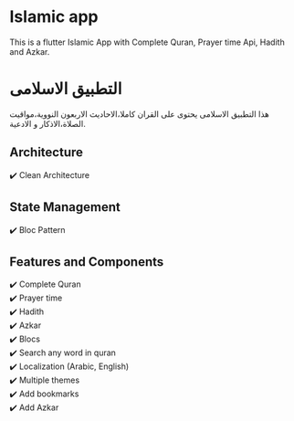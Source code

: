 # Islamic app
This is a flutter Islamic App with Complete Quran, Prayer time Api, Hadith and Azkar.

# التطبيق الاسلامى
هذا التطبيق الاسلامى يحتوى على القران كاملا،الاحاديث الاربعون النووية،مواقيت الصلاة،الاذكار و الادعية. 

## Architecture
✔️ Clean Architecture

## State Management
✔️ Bloc Pattern

## Features and Components
✔️ Complete Quran <br />
✔️ Prayer time  <br />
✔️ Hadith  <br />
✔️ Azkar <br />
✔️ Blocs <br />
✔️ Search any word in quran <br />
✔️ Localization (Arabic, English) <br />
✔️ Multiple themes <br />
✔️ Add bookmarks <br />
✔️ Add Azkar <br />
